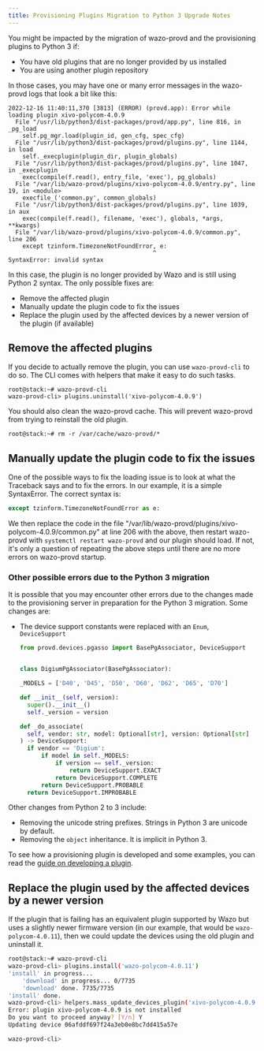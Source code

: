 ```yaml
---
title: Provisioning Plugins Migration to Python 3 Upgrade Notes
---
```


You might be impacted by the migration of wazo-provd and the provisioning plugins to Python 3 if:

- You have old plugins that are no longer provided by us installed
- You are using another plugin repository

In those cases, you may have one or many error messages in the wazo-provd logs that look a bit like
this:

```
2022-12-16 11:40:11,370 [3813] (ERROR) (provd.app): Error while loading plugin xivo-polycom-4.0.9
  File "/usr/lib/python3/dist-packages/provd/app.py", line 816, in _pg_load
    self.pg_mgr.load(plugin_id, gen_cfg, spec_cfg)
  File "/usr/lib/python3/dist-packages/provd/plugins.py", line 1144, in load
    self._execplugin(plugin_dir, plugin_globals)
  File "/usr/lib/python3/dist-packages/provd/plugins.py", line 1047, in _execplugin
    exec(compile(f.read(), entry_file, 'exec'), pg_globals)
  File "/var/lib/wazo-provd/plugins/xivo-polycom-4.0.9/entry.py", line 19, in <module>
    execfile_('common.py', common_globals)
  File "/usr/lib/python3/dist-packages/provd/plugins.py", line 1039, in aux
    exec(compile(f.read(), filename, 'exec'), globals, *args, **kwargs)
  File "/var/lib/wazo-provd/plugins/xivo-polycom-4.0.9/common.py", line 206
    except tzinform.TimezoneNotFoundError, e:
                                         ^
SyntaxError: invalid syntax
```

In this case, the plugin is no longer provided by Wazo and is still using Python 2 syntax. The only
possible fixes are:

- Remove the affected plugin
- Manually update the plugin code to fix the issues
- Replace the plugin used by the affected devices by a newer version of the plugin (if available)

## Remove the affected plugins

If you decide to actually remove the plugin, you can use `wazo-provd-cli` to do so. The CLI comes
with helpers that make it easy to do such tasks.

```shell
root@stack:~# wazo-provd-cli
wazo-provd-cli> plugins.uninstall('xivo-polycom-4.0.9')
```

You should also clean the wazo-provd cache. This will prevent wazo-provd from trying to reinstall
the old plugin.

```shell
root@stack:~# rm -r /var/cache/wazo-provd/*
```

## Manually update the plugin code to fix the issues

One of the possible ways to fix the loading issue is to look at what the Traceback says and to fix
the errors. In our example, it is a simple SyntaxError. The correct syntax is:

```python
except tzinform.TimezoneNotFoundError as e:
```

We then replace the code in the file "/var/lib/wazo-provd/plugins/xivo-polycom-4.0.9/common.py" at
line 206 with the above, then restart wazo-provd with `systemctl restart wazo-provd` and our plugin
should load. If not, it's only a question of repeating the above steps until there are no more
errors on wazo-provd startup.

### Other possible errors due to the Python 3 migration

It is possible that you may encounter other errors due to the changes made to the provisioning
server in preparation for the Python 3 migration. Some changes are:

- The device support constants were replaced with an `Enum`, `DeviceSupport`

  ```python
  from provd.devices.pgasso import BasePgAssociator, DeviceSupport


  class DigiumPgAssociator(BasePgAssociator):

  _MODELS = ['D40', 'D45', 'D50', 'D60', 'D62', 'D65', 'D70']

  def __init__(self, version):
  	super().__init__()
  	self._version = version

  def _do_associate(
  	self, vendor: str, model: Optional[str], version: Optional[str]
  ) -> DeviceSupport:
  	if vendor == 'Digium':
  		if model in self._MODELS:
  			if version == self._version:
  				return DeviceSupport.EXACT
  			return DeviceSupport.COMPLETE
  		return DeviceSupport.PROBABLE
  	return DeviceSupport.IMPROBABLE
  ```

Other changes from Python 2 to 3 include:

- Removing the unicode string prefixes. Strings in Python 3 are unicode by default.
- Removing the `object` inheritance. It is implicit in Python 3.

To see how a provisioning plugin is developed and some examples, you can read the
[guide on developing a plugin](/uc-doc/contributors/provisioning/developing_plugins).

## Replace the plugin used by the affected devices by a newer version

If the plugin that is failing has an equivalent plugin supported by Wazo but uses a slightly newer
firmware version (in our example, that would be `wazo-polycom-4.0.11`), then we could update the
devices using the old plugin and uninstall it.

```bash
root@stack:~# wazo-provd-cli
wazo-provd-cli> plugins.install('wazo-polycom-4.0.11')
'install' in progress...
    'download' in progress... 0/7735
    'download' done. 7735/7735
'install' done.
wazo-provd-cli> helpers.mass_update_devices_plugin('xivo-polycom-4.0.9', 'wazo-polycom-4.0.11', recurse=True)
Error: plugin xivo-polycom-4.0.9 is not installed
Do you want to proceed anyway? [Y/n] Y
Updating device 06afddf697f24a3eb0e8bc7dd415a57e

wazo-provd-cli>
```
